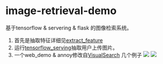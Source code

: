 # image-retrieval-demo
基于tensorflow &amp; servering &amp; flask 的图像检索系统。

1. 首先是抽取特征详细见[extract_feature](https://github.com/icodingc/image-retrieval-demo/tree/master/extract_feature)
2. 运行[tensorflow_serving](https://github.com/icodingc/image-retrieval-demo/tree/master/tensorflow_serving)抽取用户上传图片。
3. 一个web_demo & annoy修改自[VisualSearch](https://github.com/AKSHAYUBHAT/VisualSearchServer)
几个例子
![](https://github.com/icodingc/image-retrieval-demo/blob/master/examples/eg1.png)
![](https://github.com/icodingc/image-retrieval-demo/blob/master/examples/eg2.png)
